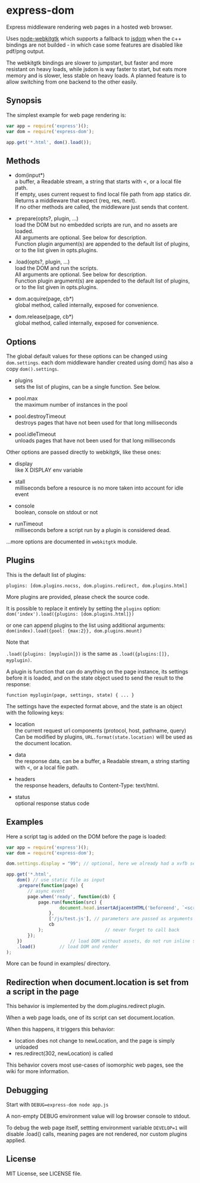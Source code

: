 express-dom
===========

Express middleware rendering web pages in a hosted web browser.

Uses [node-webkitgtk](https://github.com/kapouer/node-webkitgtk)
which supports a fallback to [jsdom](https://github.com/tmpvar/jsdom)
when the c++ bindings are not builded - in which case some features
are disabled like pdf/png output.

The webkitgtk bindings are slower to jumpstart, but faster and more resistant
on heavy loads, while jsdom is way faster to start, but eats more memory and
is slower, less stable on heavy loads. A planned feature is to allow switching
from one backend to the other easily.


## Synopsis

The simplest example for web page rendering is:

```js
var app = require('express')();
var dom = require('express-dom');

app.get('*.html', dom().load());

```

## Methods

* dom(input*)  
  a buffer, a Readable stream, a string that starts with &lt;, or a local file path.  
  If empty, uses current request to find local file path from app statics dir.  
  Returns a middleware that expect (req, res, next).  
  If no other methods are called, the middleware just sends that content.

* .prepare(opts?, plugin, ...)  
  load the DOM but no embedded scripts are run, and no assets are loaded.  
  All arguments are optional. See below for description.  
  Function plugin argument(s) are appended to the default list of plugins,
  or to the list given in opts.plugins.

* .load(opts?, plugin, ...)  
  load the DOM and run the scripts.  
  All arguments are optional. See below for description.  
  Function plugin argument(s) are appended to the default list of plugins,
  or to the list given in opts.plugins.

* dom.acquire(page, cb*)  
  global method, called internally, exposed for convenience.

* dom.release(page, cb*)  
  global method, called internally, exposed for convenience.  


## Options

The global default values for these options can be changed using `dom.settings`.
each dom middleware handler created using dom() has also a copy `dom().settings`.

* plugins  
  sets the list of plugins, can be a single function. See below.

* pool.max  
  the maximum number of instances in the pool

* pool.destroyTimeout  
  destroys pages that have not been used for that long milliseconds

* pool.idleTimeout  
  unloads pages that have not been used for that long milliseconds

Other options are passed directly to webkitgtk, like these ones:

* display  
  like X DISPLAY env variable

* stall  
  milliseconds before a resource is no more taken into account for idle event

* console  
  boolean, console on stdout or not

* runTimeout  
  milliseconds before a script run by a plugin is considered dead.

...more options are documented in `webkitgtk` module.


## Plugins

This is the default list of plugins:

```
plugins: [dom.plugins.nocss, dom.plugins.redirect, dom.plugins.html]

```

More plugins are provided, please check the source code.

It is possible to replace it entirely by setting the `plugins` option:
`dom('index').load({plugins: [dom.plugins.html]})`

or one can append plugins to the list using additional arguments:
`dom(index).load({pool: {max:2}}, dom.plugins.mount)`

Note that 

`.load({plugins: [myplugin]})` is the same as `.load({plugins:[]}, myplugin)`.

A plugin is function that can do anything on the page instance, its settings
before it is loaded, and on the state object used to send the result to the
response:

`function myplugin(page, settings, state) { ... }`

The settings have the expected format above,
and the state is an object with the following keys:

* location  
  the current request url components (protocol, host, pathname, query)  
  Can be modified by plugins, `URL.format(state.location)` will be used as
  the document location.

* data  
  the response data, can be a buffer, a Readable stream, a string starting
  with &lt;, or a local file path.

* headers  
  the response headers, defaults to Content-Type: text/html.

* status  
  optional response status code


## Examples

Here a script tag is added on the DOM before the page is loaded:

```js
var app = require('express')();
var dom = require('express-dom');

dom.settings.display = "99"; // optional, here we already had a xvfb server

app.get('*.html',
	dom() // use static file as input
	.prepare(function(page) {
		// async event
		page.when('ready', function(cb) {
			page.run(function(src) {
					document.head.insertAdjacentHTML('beforeend', `<script src="${src}"></script>`);
				},
				['/js/test.js'], // parameters are passed as arguments
				cb
			);						 // never forget to call back
		});
	}) 					// load DOM without assets, do not run inline scripts either
	.load()			// load DOM and render
);

```
More can be found in examples/ directory.


## Redirection when document.location is set from a script in the page

This behavior is implemented by the dom.plugins.redirect plugin.

When a web page loads, one of its script can set document.location.

When this happens, it triggers this behavior:
- location does not change to newLocation, and the page is simply unloaded
- res.redirect(302, newLocation) is called

This behavior covers most use-cases of isomorphic web pages, see
the wiki for more information.


## Debugging

Start with
`DEBUG=express-dom node app.js`

A non-empty DEBUG environment value will log browser console to stdout.

To debug the web page itself, settting environment variable `DEVELOP=1` will
disable .load() calls, meaning pages are not rendered, nor custom plugins applied.


## License

MIT License, see LICENSE file.

